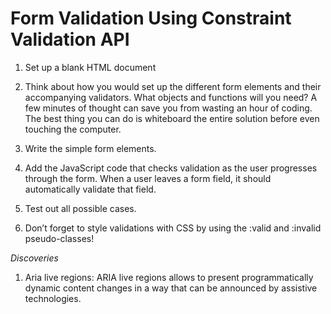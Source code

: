 # Form Validation Using Constraint Validation API

1. Set up a blank HTML document

2. Think about how you would set up the different form
   elements and their accompanying validators. What objects
   and functions will you need? A few minutes of thought can save you from wasting an hour of coding. The best thing you can do is whiteboard the entire solution before even touching the computer.
3. Write the simple form elements.
4. Add the JavaScript code that checks validation as the user progresses through the form. When a user leaves a form field, it should automatically validate that field.
5. Test out all possible cases.
6. Don’t forget to style validations with CSS by using the :valid and :invalid pseudo-classes!

_Discoveries_

1. Aria live regions: ARIA live regions allows to present programmatically dynamic content changes in a way that can be announced by assistive technologies.
